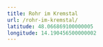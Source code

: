 ```yaml
---
title: Rohr im Kremstal
url: /rohr-im-kremstal/
latitude: 48.066869100000005
longitude: 14.190456500000002
---
```

